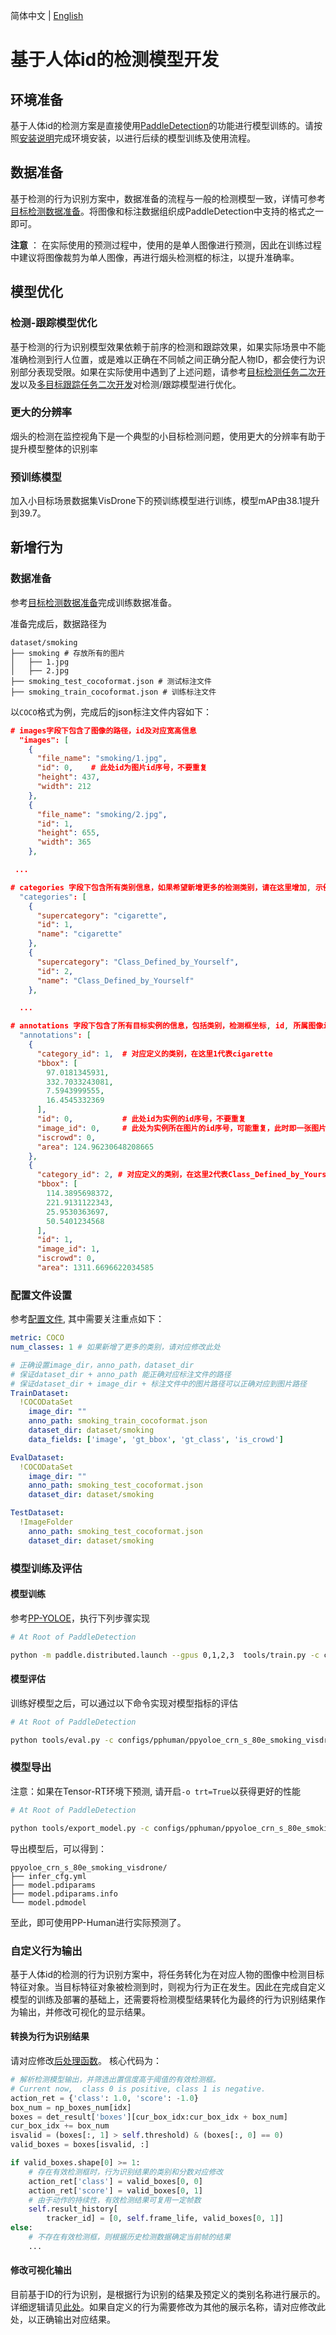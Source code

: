 简体中文 | [English](./idbased_det_en.md)

# 基于人体id的检测模型开发

## 环境准备

基于人体id的检测方案是直接使用[PaddleDetection](https://github.com/PaddlePaddle/PaddleDetection)的功能进行模型训练的。请按照[安装说明](https://github.com/PaddlePaddle/PaddleDetection/blob/release/2.5/docs/tutorials/INSTALL_cn.md)完成环境安装，以进行后续的模型训练及使用流程。

## 数据准备
基于检测的行为识别方案中，数据准备的流程与一般的检测模型一致，详情可参考[目标检测数据准备](../../../tutorials/data/PrepareDetDataSet.md)。将图像和标注数据组织成PaddleDetection中支持的格式之一即可。

**注意** ： 在实际使用的预测过程中，使用的是单人图像进行预测，因此在训练过程中建议将图像裁剪为单人图像，再进行烟头检测框的标注，以提升准确率。


## 模型优化

### 检测-跟踪模型优化
基于检测的行为识别模型效果依赖于前序的检测和跟踪效果，如果实际场景中不能准确检测到行人位置，或是难以正确在不同帧之间正确分配人物ID，都会使行为识别部分表现受限。如果在实际使用中遇到了上述问题，请参考[目标检测任务二次开发](../detection.md)以及[多目标跟踪任务二次开发](../pphuman_mot.md)对检测/跟踪模型进行优化。


### 更大的分辨率
烟头的检测在监控视角下是一个典型的小目标检测问题，使用更大的分辨率有助于提升模型整体的识别率

### 预训练模型
加入小目标场景数据集VisDrone下的预训练模型进行训练，模型mAP由38.1提升到39.7。

## 新增行为
### 数据准备
参考[目标检测数据准备](../../../tutorials/data/PrepareDetDataSet.md)完成训练数据准备。

准备完成后，数据路径为
```
dataset/smoking
├── smoking # 存放所有的图片
│   ├── 1.jpg
│   ├── 2.jpg
├── smoking_test_cocoformat.json # 测试标注文件
├── smoking_train_cocoformat.json # 训练标注文件
```

以`COCO`格式为例，完成后的json标注文件内容如下：

```json
# images字段下包含了图像的路径，id及对应宽高信息
  "images": [
    {
      "file_name": "smoking/1.jpg",
      "id": 0,    # 此处id为图片id序号，不要重复
      "height": 437,
      "width": 212
    },
    {
      "file_name": "smoking/2.jpg",
      "id": 1,
      "height": 655,
      "width": 365
    },

 ...

# categories 字段下包含所有类别信息，如果希望新增更多的检测类别，请在这里增加, 示例如下。
  "categories": [
    {
      "supercategory": "cigarette",
      "id": 1,
      "name": "cigarette"
    },
    {
      "supercategory": "Class_Defined_by_Yourself",
      "id": 2,
      "name": "Class_Defined_by_Yourself"
    },

  ...

# annotations 字段下包含了所有目标实例的信息，包括类别，检测框坐标, id, 所属图像id等信息
  "annotations": [
    {
      "category_id": 1,  # 对应定义的类别，在这里1代表cigarette
      "bbox": [
        97.0181345931,
        332.7033243081,
        7.5943999555,
        16.4545332369
      ],
      "id": 0,           # 此处id为实例的id序号，不要重复
      "image_id": 0,     # 此处为实例所在图片的id序号，可能重复，此时即一张图片上有多个实例对象
      "iscrowd": 0,
      "area": 124.96230648208665
    },
    {
      "category_id": 2, # 对应定义的类别，在这里2代表Class_Defined_by_Yourself
      "bbox": [
        114.3895698372,
        221.9131122343,
        25.9530363697,
        50.5401234568
      ],
      "id": 1,
      "image_id": 1,
      "iscrowd": 0,
      "area": 1311.6696622034585
```

### 配置文件设置
参考[配置文件](../../../../configs/pphuman/ppyoloe_crn_s_80e_smoking_visdrone.yml), 其中需要关注重点如下：

```yaml
metric: COCO
num_classes: 1 # 如果新增了更多的类别，请对应修改此处

# 正确设置image_dir，anno_path，dataset_dir
# 保证dataset_dir + anno_path 能正确对应标注文件的路径
# 保证dataset_dir + image_dir + 标注文件中的图片路径可以正确对应到图片路径
TrainDataset:
  !COCODataSet
    image_dir: ""
    anno_path: smoking_train_cocoformat.json
    dataset_dir: dataset/smoking
    data_fields: ['image', 'gt_bbox', 'gt_class', 'is_crowd']

EvalDataset:
  !COCODataSet
    image_dir: ""
    anno_path: smoking_test_cocoformat.json
    dataset_dir: dataset/smoking

TestDataset:
  !ImageFolder
    anno_path: smoking_test_cocoformat.json
    dataset_dir: dataset/smoking
```

### 模型训练及评估
#### 模型训练

参考[PP-YOLOE](../../../../configs/ppyoloe/README_cn.md)，执行下列步骤实现
```bash
# At Root of PaddleDetection

python -m paddle.distributed.launch --gpus 0,1,2,3  tools/train.py -c configs/pphuman/ppyoloe_crn_s_80e_smoking_visdrone.yml --eval
```

#### 模型评估

训练好模型之后，可以通过以下命令实现对模型指标的评估
```bash
# At Root of PaddleDetection

python tools/eval.py -c configs/pphuman/ppyoloe_crn_s_80e_smoking_visdrone.yml
```

### 模型导出
注意：如果在Tensor-RT环境下预测, 请开启`-o trt=True`以获得更好的性能
```bash
# At Root of PaddleDetection

python tools/export_model.py -c configs/pphuman/ppyoloe_crn_s_80e_smoking_visdrone.yml -o weights=output/ppyoloe_crn_s_80e_smoking_visdrone/best_model trt=True
```

导出模型后，可以得到：
```
ppyoloe_crn_s_80e_smoking_visdrone/
├── infer_cfg.yml
├── model.pdiparams
├── model.pdiparams.info
└── model.pdmodel
```

至此，即可使用PP-Human进行实际预测了。


### 自定义行为输出
基于人体id的检测的行为识别方案中，将任务转化为在对应人物的图像中检测目标特征对象。当目标特征对象被检测到时，则视为行为正在发生。因此在完成自定义模型的训练及部署的基础上，还需要将检测模型结果转化为最终的行为识别结果作为输出，并修改可视化的显示结果。

#### 转换为行为识别结果
请对应修改[后处理函数](https://github.com/PaddlePaddle/PaddleDetection/blob/release/2.5/deploy/pipeline/pphuman/action_infer.py#L338)。
核心代码为：
```python
# 解析检测模型输出，并筛选出置信度高于阈值的有效检测框。
# Current now,  class 0 is positive, class 1 is negative.
action_ret = {'class': 1.0, 'score': -1.0}
box_num = np_boxes_num[idx]
boxes = det_result['boxes'][cur_box_idx:cur_box_idx + box_num]
cur_box_idx += box_num
isvalid = (boxes[:, 1] > self.threshold) & (boxes[:, 0] == 0)
valid_boxes = boxes[isvalid, :]

if valid_boxes.shape[0] >= 1:
    # 存在有效检测框时，行为识别结果的类别和分数对应修改
    action_ret['class'] = valid_boxes[0, 0]
    action_ret['score'] = valid_boxes[0, 1]
    # 由于动作的持续性，有效检测结果可复用一定帧数
    self.result_history[
        tracker_id] = [0, self.frame_life, valid_boxes[0, 1]]
else:
    # 不存在有效检测框，则根据历史检测数据确定当前帧的结果
    ...
```

#### 修改可视化输出
目前基于ID的行为识别，是根据行为识别的结果及预定义的类别名称进行展示的。详细逻辑请见[此处](https://github.com/PaddlePaddle/PaddleDetection/blob/release/2.5/deploy/pipeline/pipeline.py#L1024-L1043)。如果自定义的行为需要修改为其他的展示名称，请对应修改此处，以正确输出对应结果。
